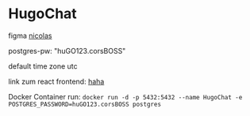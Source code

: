 # HugoChat
figma
[nicolas](https://www.figma.com/file/50LPnzsXiyuAFFxgQnlHzO/Untitled?node-id=0%3A1)


postgres-pw: "huGO123.corsBOSS"

default time zone utc


link zum react frontend: [haha](http://localhost:3000/)



Docker Container run: `docker run -d -p 5432:5432 --name HugoChat -e POSTGRES_PASSWORD=huGO123.corsBOSS postgres`
